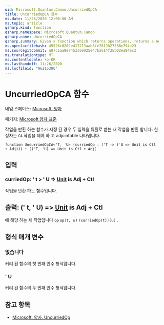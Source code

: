 ```yaml
---
uid: Microsoft.Quantum.Canon.UncurriedOpCA
title: UncurriedOpCA 함수
ms.date: 11/25/2020 12:00:00 AM
ms.topic: article
qsharp.kind: function
qsharp.namespace: Microsoft.Quantum.Canon
qsharp.name: UncurriedOpCA
qsharp.summary: Given a function which returns operations, returns a new operation which takes both inputs as a tuple. The modifier `CA` indicates that the operations are controllable and adjointable.
ms.openlocfilehash: 45526c0202e417213aab3fe7819827588e794e23
ms.sourcegitcommit: a87c1aa8e7453360025e47ba614f25b02ea84ec3
ms.translationtype: MT
ms.contentlocale: ko-KR
ms.lasthandoff: 11/26/2020
ms.locfileid: "96216390"
---
```

# <a name="uncurriedopca-function"></a>UncurriedOpCA 함수

네임 스페이스: [Microsoft. 양자](xref:Microsoft.Quantum.Canon)

패키지: [Microsoft 양자 표준](https://nuget.org/packages/Microsoft.Quantum.Standard)


작업을 반환 하는 함수가 지정 된 경우 두 입력을 튜플로 받는 새 작업을 반환 합니다.
한정자는 `CA` 작업을 제어 하 고 adjointable 나타냅니다.

```qsharp
function UncurriedOpCA<'T, 'U> (curriedOp : ('T -> ('U => Unit is Ctl + Adj))) : (('T, 'U) => Unit is Ctl + Adj)
```


## <a name="input"></a>입력

### <a name="curriedop--t---u--unit--is-adj--ctl"></a>curriedOp: ' t > ' U => [Unit](xref:microsoft.quantum.lang-ref.unit)  is Adj + Ctl

작업을 반환 하는 함수입니다.



## <a name="output--tu--unit--is-adj--ctl"></a>출력: (' t, ' U) => [Unit](xref:microsoft.quantum.lang-ref.unit)  is Adj + Ctl

에 해당 하는 새 작업입니다 `op` `op(t, u)` `(curriedOp(t))(u)` .

## <a name="type-parameters"></a>형식 매개 변수

### <a name="t"></a>없습니다

커리 된 함수의 첫 번째 인수 형식입니다.
### <a name="u"></a>' U

커리 된 함수의 두 번째 인수 형식입니다.

## <a name="see-also"></a>참고 항목

- [Microsoft. 양자. UncurriedOp](xref:Microsoft.Quantum.Canon.UncurriedOp)